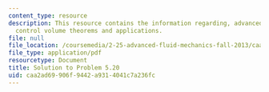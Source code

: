```yaml
---
content_type: resource
description: This resource contains the information regarding, advanced fluid mechanics,
  control volume theorems and applications.
file: null
file_location: /coursemedia/2-25-advanced-fluid-mechanics-fall-2013/caa2ad69906f9442a9314041c7a236fc_MIT2_25F13_Shapi5.20_Solut.pdf
file_type: application/pdf
resourcetype: Document
title: Solution to Problem 5.20
uid: caa2ad69-906f-9442-a931-4041c7a236fc
---
```

